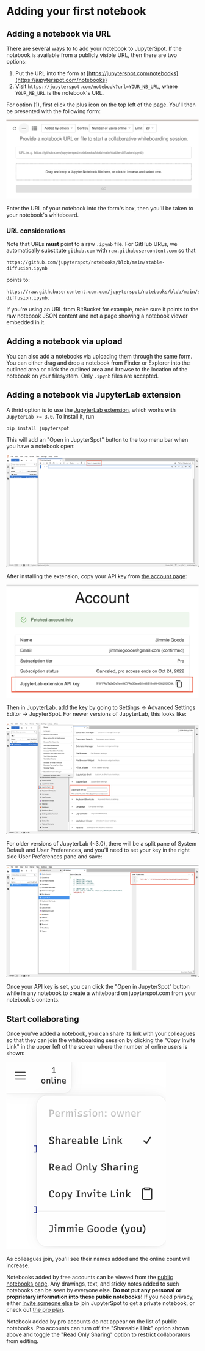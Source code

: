 # Adding your first notebook

## Adding a notebook via URL

There are several ways to to add your notebook to JupyterSpot. If the notebook is available from a publicly visible URL, then there are two options:

1. Put the URL into the form at [https://jupyterspot.com/notebooks](https://jupyterspot.com/notebooks)
2. Visit `https://jupyterspot.com/notebook?url=YOUR_NB_URL`, where `YOUR_NB_URL` is the notebook's URL.

For option (1), first click the plus icon on the top left of the page. You'll then be presented with the following form:

<!-- ![](img/add-notebook.png) -->

![](img/add-form.png)

Enter the URL of your notebook into the form's box, then you'll be taken to your notebook's whiteboard.

### URL considerations

Note that URLs **must** point to a raw `.ipynb` file. For GitHub URLs, we automatically substitute `github.com` with `raw.githubusercontent.com` so that

```
https://github.com/jupyterspot/notebooks/blob/main/stable-diffusion.ipynb 
```

points to:

```
https://raw.githubusercontent.com.com/jupyterspot/notebooks/blob/main/stable-diffusion.ipynb.
```

If you're using an URL from BitBucket for example, make sure it points to the raw notebook JSON content and not a page showing a notebook viewer embedded in it.

## Adding a notebook via upload

You can also add a notebooks via uploading them through the same form. You can either drag and drop a notebook from Finder or Explorer into the outlined area or click the outlined area and browse to the location of the notebook on your filesystem. Only `.ipynb` files are accepted.

## Adding a notebook via JupyterLab extension
<!-- NOTE: don't change the above title or it'll break the link in the extension docs -->

A thrid option is to use the [JupyterLab extension](https://github.com/jupyterspot/extension), which works with `JupyterLab >= 3.0`. To install it, run
```
pip install jupyterspot
```

This will add an "Open in JupyterSpot" button to the top menu bar when you have a notebook open:

![button](img/extension/button.png)

After installing the extension, copy your API key from [the account page](https://jupyterspot.com/account):

![api-key](img/extension/api-key.png)

Then in JupyterLab, add the key by going to Settings -> Advanced Settings Editor -> JupyterSpot. For newer versions of JupyterLab, this looks like:

![jlab-settings](img/extension/jlab-settings.png)

For older versions of JupyterLab (~3.0), there will be a split pane of System Default and User Preferences, and you'll need to set your key in the right side User Preferences pane and save:

![jlab-settings-old](img/extension/jlab-settings-old.png)

Once your API key is set, you can click the "Open in JupyterSpot" button while in any notebook to create a whiteboard on jupyterspot.com from your notebook's contents.

## Start collaborating

Once you've added a notebook, you can share its link with your colleagues so that they can join the whiteboarding session by clicking the "Copy Invite Link" in the upper left of the screen where the number of online users is shown:

![](img/menu-share-link.png)

As colleagues join, you'll see their names added and the online count will increase. 

Notebooks added by free accounts can be viewed from the [public notebooks page](https://jupyterspot.com/notebooks). Any drawings, text, and sticky notes added to such notebooks can be seen by everyone else. **Do not put any personal or proprietary information into these public notebooks!** If you need privacy, either [invite someone else](/sending-invites) to join JupyterSpot to get a private notebook, or check out [the pro plan](https://jupyterspot.com/pricing).

Notebook added by pro accounts do not appear on the list of public notebooks. Pro accounts can turn off the "Shareable Link" option shown above and toggle the "Read Only Sharing" option to restrict collaborators from editing.

<!-- All notebooks added via upload are private, meaning that **only those who have the link are able to view the notebook**. Think of your notebook as a Google Doc with access set to "Anyone with the link has access." -->

<!-- All notebooks added via URL are considered public, so any drawings, shapes, arrows, text, and sticky notes added to such notebooks can be seen by everyone else. **Do not put any personal or proprietary information into these public notebooks!** If you need privacy, you should use a private notebook via one of our [paid plans](https://jupyterspot.com/pricing). -->